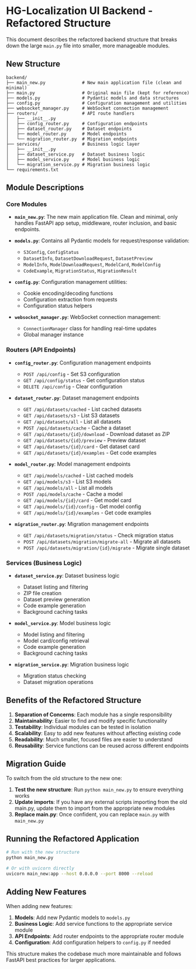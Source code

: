 # HG-Localization UI Backend - Refactored Structure

This document describes the refactored backend structure that breaks down the large `main.py` file into smaller, more manageable modules.

## New Structure

```
backend/
├── main_new.py              # New main application file (clean and minimal)
├── main.py                  # Original main file (kept for reference)
├── models.py                # Pydantic models and data structures
├── config.py                # Configuration management and utilities
├── websocket_manager.py     # WebSocket connection management
├── routers/                 # API route handlers
│   ├── __init__.py
│   ├── config_router.py     # Configuration endpoints
│   ├── dataset_router.py    # Dataset endpoints
│   ├── model_router.py      # Model endpoints
│   └── migration_router.py  # Migration endpoints
├── services/                # Business logic layer
│   ├── __init__.py
│   ├── dataset_service.py   # Dataset business logic
│   ├── model_service.py     # Model business logic
│   └── migration_service.py # Migration business logic
└── requirements.txt
```

## Module Descriptions

### Core Modules

- **`main_new.py`**: The new main application file. Clean and minimal, only handles FastAPI app setup, middleware, router inclusion, and basic endpoints.

- **`models.py`**: Contains all Pydantic models for request/response validation:
  - `S3Config`, `ConfigStatus`
  - `DatasetInfo`, `DatasetDownloadRequest`, `DatasetPreview`
  - `ModelInfo`, `ModelDownloadRequest`, `ModelCard`, `ModelConfig`
  - `CodeExample`, `MigrationStatus`, `MigrationResult`

- **`config.py`**: Configuration management utilities:
  - Cookie encoding/decoding functions
  - Configuration extraction from requests
  - Configuration status helpers

- **`websocket_manager.py`**: WebSocket connection management:
  - `ConnectionManager` class for handling real-time updates
  - Global manager instance

### Routers (API Endpoints)

- **`config_router.py`**: Configuration management endpoints
  - `POST /api/config` - Set S3 configuration
  - `GET /api/config/status` - Get configuration status
  - `DELETE /api/config` - Clear configuration

- **`dataset_router.py`**: Dataset management endpoints
  - `GET /api/datasets/cached` - List cached datasets
  - `GET /api/datasets/s3` - List S3 datasets
  - `GET /api/datasets/all` - List all datasets
  - `POST /api/datasets/cache` - Cache a dataset
  - `GET /api/datasets/{id}/download` - Download dataset as ZIP
  - `GET /api/datasets/{id}/preview` - Preview dataset
  - `GET /api/datasets/{id}/card` - Get dataset card
  - `GET /api/datasets/{id}/examples` - Get code examples

- **`model_router.py`**: Model management endpoints
  - `GET /api/models/cached` - List cached models
  - `GET /api/models/s3` - List S3 models
  - `GET /api/models/all` - List all models
  - `POST /api/models/cache` - Cache a model
  - `GET /api/models/{id}/card` - Get model card
  - `GET /api/models/{id}/config` - Get model config
  - `GET /api/models/{id}/examples` - Get code examples

- **`migration_router.py`**: Migration management endpoints
  - `GET /api/datasets/migration/status` - Check migration status
  - `POST /api/datasets/migration/migrate-all` - Migrate all datasets
  - `POST /api/datasets/migration/{id}/migrate` - Migrate single dataset

### Services (Business Logic)

- **`dataset_service.py`**: Dataset business logic
  - Dataset listing and filtering
  - ZIP file creation
  - Dataset preview generation
  - Code example generation
  - Background caching tasks

- **`model_service.py`**: Model business logic
  - Model listing and filtering
  - Model card/config retrieval
  - Code example generation
  - Background caching tasks

- **`migration_service.py`**: Migration business logic
  - Migration status checking
  - Dataset migration operations

## Benefits of the Refactored Structure

1. **Separation of Concerns**: Each module has a single responsibility
2. **Maintainability**: Easier to find and modify specific functionality
3. **Testability**: Individual modules can be tested in isolation
4. **Scalability**: Easy to add new features without affecting existing code
5. **Readability**: Much smaller, focused files are easier to understand
6. **Reusability**: Service functions can be reused across different endpoints

## Migration Guide

To switch from the old structure to the new one:

1. **Test the new structure**: Run `python main_new.py` to ensure everything works
2. **Update imports**: If you have any external scripts importing from the old main.py, update them to import from the appropriate new modules
3. **Replace main.py**: Once confident, you can replace `main.py` with `main_new.py`

## Running the Refactored Application

```bash
# Run with the new structure
python main_new.py

# Or with uvicorn directly
uvicorn main_new:app --host 0.0.0.0 --port 8000 --reload
```

## Adding New Features

When adding new features:

1. **Models**: Add new Pydantic models to `models.py`
2. **Business Logic**: Add service functions to the appropriate service module
3. **API Endpoints**: Add router endpoints to the appropriate router module
4. **Configuration**: Add configuration helpers to `config.py` if needed

This structure makes the codebase much more maintainable and follows FastAPI best practices for larger applications. 